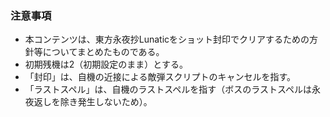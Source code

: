 ### 注意事項
- 本コンテンツは、東方永夜抄Lunaticをショット封印でクリアするための方針等についてまとめたものである。
- 初期残機は2（初期設定のまま）とする。
- 「封印」は、自機の近接による敵弾スクリプトのキャンセルを指す。
- 「ラストスペル」は、自機のラストスペルを指す（ボスのラストスペルは永夜返しを除き発生しないため）。
